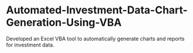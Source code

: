 # Automated-Investment-Data-Chart-Generation-Using-VBA
Developed an Excel VBA tool to automatically generate charts and reports for investment data.
